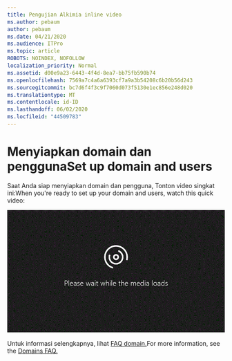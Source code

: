 ```yaml
---
title: Pengujian Alkimia inline video
ms.author: pebaum
author: pebaum
ms.date: 04/21/2020
ms.audience: ITPro
ms.topic: article
ROBOTS: NOINDEX, NOFOLLOW
localization_priority: Normal
ms.assetid: d00e9a23-6443-4f4d-8ea7-bb75fb590b74
ms.openlocfilehash: 7569a7c4a6a6393cf7a9a3b54208c6b20b56d243
ms.sourcegitcommit: bc7d6f4f3c9f7060d073f5130e1ec856e248d020
ms.translationtype: MT
ms.contentlocale: id-ID
ms.lasthandoff: 06/02/2020
ms.locfileid: "44509783"
---
```

# <a name="set-up-domain-and-users"></a><span data-ttu-id="ddba8-102">Menyiapkan domain dan pengguna</span><span class="sxs-lookup"><span data-stu-id="ddba8-102">Set up domain and users</span></span>

<span data-ttu-id="ddba8-103">Saat Anda siap menyiapkan domain dan pengguna, Tonton video singkat ini:</span><span class="sxs-lookup"><span data-stu-id="ddba8-103">When you're ready to set up your domain and users, watch this quick video:</span></span>
  
![Browser Anda tidak mendukung video.](media/MSN_Video_Widget.gif)
  
<span data-ttu-id="ddba8-106">Untuk informasi selengkapnya, lihat [FAQ domain.](https://docs.microsoft.com/microsoft-365/admin/setup/domains-faq)</span><span class="sxs-lookup"><span data-stu-id="ddba8-106">For more information, see the [Domains FAQ.](https://docs.microsoft.com/microsoft-365/admin/setup/domains-faq)</span></span>